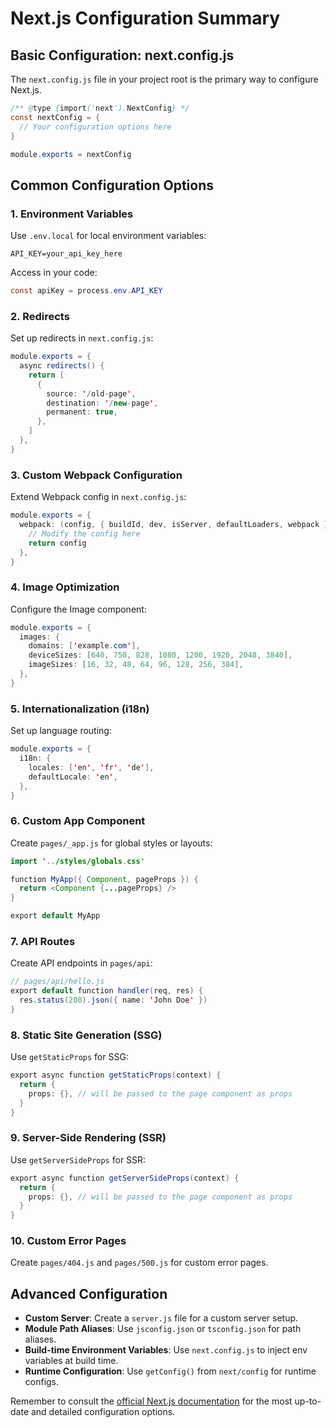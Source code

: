 # Next.js Configuration Summary

## Basic Configuration: next.config.js

The `next.config.js` file in your project root is the primary way to configure Next.js.

```java
/** @type {import('next').NextConfig} */
const nextConfig = {
  // Your configuration options here
}

module.exports = nextConfig
```

## Common Configuration Options

### 1. Environment Variables

Use `.env.local` for local environment variables:

```shell
API_KEY=your_api_key_here
```

Access in your code:

```java
const apiKey = process.env.API_KEY
```

### 2. Redirects

Set up redirects in `next.config.js`:

```java
module.exports = {
  async redirects() {
    return [
      {
        source: '/old-page',
        destination: '/new-page',
        permanent: true,
      },
    ]
  },
}
```

### 3. Custom Webpack Configuration

Extend Webpack config in `next.config.js`:

```java
module.exports = {
  webpack: (config, { buildId, dev, isServer, defaultLoaders, webpack }) => {
    // Modify the config here
    return config
  },
}
```

### 4. Image Optimization

Configure the Image component:

```java
module.exports = {
  images: {
    domains: ['example.com'],
    deviceSizes: [640, 750, 828, 1080, 1200, 1920, 2048, 3840],
    imageSizes: [16, 32, 48, 64, 96, 128, 256, 384],
  },
}
```

### 5. Internationalization (i18n)

Set up language routing:

```java
module.exports = {
  i18n: {
    locales: ['en', 'fr', 'de'],
    defaultLocale: 'en',
  },
}
```

### 6. Custom App Component

Create `pages/_app.js` for global styles or layouts:

```java
import '../styles/globals.css'

function MyApp({ Component, pageProps }) {
  return <Component {...pageProps} />
}

export default MyApp
```

### 7. API Routes

Create API endpoints in `pages/api`:

```java
// pages/api/hello.js
export default function handler(req, res) {
  res.status(200).json({ name: 'John Doe' })
}
```

### 8. Static Site Generation (SSG)

Use `getStaticProps` for SSG:

```java
export async function getStaticProps(context) {
  return {
    props: {}, // will be passed to the page component as props
  }
}
```

### 9. Server-Side Rendering (SSR)

Use `getServerSideProps` for SSR:

```java
export async function getServerSideProps(context) {
  return {
    props: {}, // will be passed to the page component as props
  }
}
```

### 10. Custom Error Pages

Create `pages/404.js` and `pages/500.js` for custom error pages.

## Advanced Configuration

* **Custom Server**: Create a `server.js` file for a custom server setup.
* **Module Path Aliases**: Use `jsconfig.json` or `tsconfig.json` for path aliases.
* **Build-time Environment Variables**: Use `next.config.js` to inject env variables at build time.
* **Runtime Configuration**: Use `getConfig()` from `next/config` for runtime configs.

Remember to consult the [official Next.js documentation](https://nextjs.org/docs) for the most up-to-date and detailed configuration options.